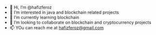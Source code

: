 - 👋 Hi, I’m @hafizferoz
- 👀 I’m interested in java and blockchain related projects
- 🌱 I’m currently learning blockchain
- 💞️ I’m looking to collaborate on blockchain and cryptocurrency projects
- 📫 YOu can reach me at hafizferoz@gmail.com

<!---
hafizferoz/hafizferoz is a ✨ special ✨ repository because its `README.md` (this file) appears on your GitHub profile.
You can click the Preview link to take a look at your changes.
--->
